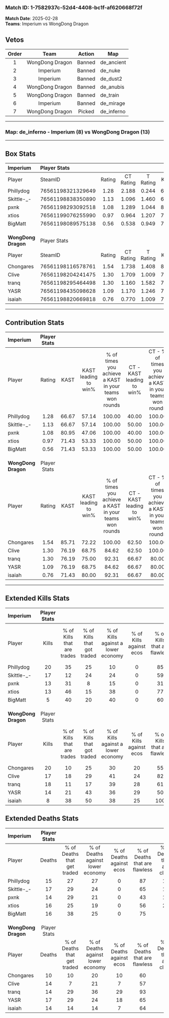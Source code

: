 ### Match ID: 1-7582937c-52d4-4408-bc1f-af620668f72f  
**Match Date**: 2025-02-28  
**Teams**: Imperium vs WongDong Dragon  

## Vetos  

| Order | Team | Action | Map |
| :---: | :--: | :----: | --- |
| 1 | WongDong Dragon | Banned | de_ancient |
| 2 | Imperium | Banned | de_nuke |
| 3 | Imperium | Banned | de_dust2 |
| 4 | WongDong Dragon | Banned | de_anubis |
| 5 | WongDong Dragon | Banned | de_train |
| 6 | Imperium | Banned | de_mirage |
| 7 | WongDong Dragon | Picked | de_inferno |

---  

### **Map**: de_inferno - Imperium (8) vs WongDong Dragon (13)  
---  

## Box Stats  

| **Imperium**        | Player Stats      |        |           |          |       |      |       |         |        |      |     |
| :- | :- | :-: | :-: | :-: | :-: | :-: | :-: | :-: | :-: | :-: | :-: |
| Player              | SteamID           | Rating | CT Rating | T Rating | KAST  | ADR  | Kills | Assists | Deaths | K/D  | HS% |
| Phillydog           | 76561198321329649 |  1.28  |   2.188   |  0.244   | 66.67 | 87.1 |  20   |    2    |   15   | 1.33 | 55  |
| Skittle-_-          | 76561198838350890 |  1.13  |   1.096   |  1.460   | 66.67 | 84.7 |  17   |    8    |   17   | 1.00 | 47  |
| pxnk                | 76561198293092518 |  1.08  |   1.289   |  1.044   | 80.95 | 70.5 |  13   |    5    |   14   | 0.93 | 38  |
| xtios               | 76561199076255990 |  0.97  |   0.964   |  1.207   | 71.43 | 70.7 |  13   |    6    |   16   | 0.81 | 76  |
| BigMatt             | 76561198089575138 |  0.56  |   0.538   |  0.949   | 71.43 | 45.4 |   5   |    6    |   16   | 0.31 | 80  |
|                     |                   |        |           |          |       |      |       |         |        |      |     |
|                     |                   |        |           |          |       |      |       |         |        |      |     |
|                     |                   |        |           |          |       |      |       |         |        |      |     |
| **WongDong Dragon** | Player Stats      |        |           |          |       |      |       |         |        |      |     |
| Player              | SteamID           | Rating | CT Rating | T Rating | KAST  | ADR  | Kills | Assists | Deaths | K/D  | HS% |
| Chongares           | 76561198116578761 |  1.54  |   1.738   |  1.408   | 85.71 | 84.9 |  20   |    3    |   10   | 2.00 | 65  |
| Clive               | 76561198204241475 |  1.30  |   1.709   |  1.009   | 76.19 | 94.4 |  17   |    8    |   14   | 1.21 | 47  |
| tranq               | 76561198295464498 |  1.30  |   1.160   |  1.582   | 76.19 | 86.3 |  18   |    4    |   14   | 1.29 | 77  |
| YASR                | 76561198435098628 |  1.09  |   1.170   |  1.246   | 76.19 | 88.0 |  14   |    9    |   17   | 0.82 | 50  |
| isaiah              | 76561198820669818 |  0.76  |   0.770   |  1.009   | 71.43 | 56.7 |   8   |    5    |   14   | 0.57 | 75  |
---  

## Contribution Stats  

| **Imperium**        | Player Stats |       |                      |                                                        |                           |                                                             |                          |                                                            |
| :- | :-: | :-: | :-: | :-: | :-: | :-: | :-: | :-: |
| Player              |    Rating    | KAST  | KAST leading to win% | % of times you achieve a KAST in your teams won rounds | CT - KAST leading to win% | CT - % of times you achieve a KAST in your teams won rounds | T - KAST leading to win% | T - % of times you achieve a KAST in your teams won rounds |
| Phillydog           |     1.28     | 66.67 |        57.14         |                         100.00                         |           40.00           |                           100.00                            |          100.00          |                           100.00                           |
| Skittle-_-          |     1.13     | 66.67 |        57.14         |                         100.00                         |           50.00           |                           100.00                            |          66.67           |                           100.00                           |
| pxnk                |     1.08     | 80.95 |        47.06         |                         100.00                         |           40.00           |                           100.00                            |          57.14           |                           100.00                           |
| xtios               |     0.97     | 71.43 |        53.33         |                         100.00                         |           50.00           |                           100.00                            |          57.14           |                           100.00                           |
| BigMatt             |     0.56     | 71.43 |        53.33         |                         100.00                         |           50.00           |                           100.00                            |          57.14           |                           100.00                           |
|                     |              |       |                      |                                                        |                           |                                                             |                          |                                                            |
|                     |              |       |                      |                                                        |                           |                                                             |                          |                                                            |
|                     |              |       |                      |                                                        |                           |                                                             |                          |                                                            |
| **WongDong Dragon** | Player Stats |       |                      |                                                        |                           |                                                             |                          |                                                            |
| Player              |    Rating    | KAST  | KAST leading to win% | % of times you achieve a KAST in your teams won rounds | CT - KAST leading to win% | CT - % of times you achieve a KAST in your teams won rounds | T - KAST leading to win% | T - % of times you achieve a KAST in your teams won rounds |
| Chongares           |     1.54     | 85.71 |        72.22         |                         100.00                         |           62.50           |                           100.00                            |          80.00           |                           100.00                           |
| Clive               |     1.30     | 76.19 |        68.75         |                         84.62                          |           62.50           |                           100.00                            |          75.00           |                           75.00                            |
| tranq               |     1.30     | 76.19 |        75.00         |                         92.31                          |           66.67           |                            80.00                            |          80.00           |                           100.00                           |
| YASR                |     1.09     | 76.19 |        68.75         |                         84.62                          |           66.67           |                            80.00                            |          70.00           |                           87.50                            |
| isaiah              |     0.76     | 71.43 |        80.00         |                         92.31                          |           66.67           |                            80.00                            |          88.89           |                           100.00                           |
---  

## Extended Kills Stats  

| **Imperium**        | Player Stats |                            |                            |                                    |                         |                              |                                 |                                       |                    |           |
| :- | :-: | :-: | :-: | :-: | :-: | :-: | :-: | :-: | :-: | :-: |
| Player              |    Kills     | % of Kills that are trades | % of Kills that got traded | % of Kills against a lower economy | % of Kills against ecos | % of Kills that are flawless | % of Kills that are close duels | % of Kills that are assisted by flash | Pistol Round Kills | AWP Kills |
| Phillydog           |      20      |             35             |             25             |                 10                 |            0            |              85              |                0                |                   0                   |         0          |     0     |
| Skittle-_-          |      17      |             12             |             24             |                 24                 |            0            |              59              |                6                |                   0                   |         0          |     0     |
| pxnk                |      13      |             31             |             8              |                 15                 |            0            |              31              |                0                |                   0                   |         2          |     1     |
| xtios               |      13      |             46             |             15             |                 38                 |            0            |              77              |                0                |                   0                   |         0          |     1     |
| BigMatt             |      5       |             40             |             20             |                 40                 |            0            |              60              |                0                |                   0                   |         0          |     1     |
|                     |              |                            |                            |                                    |                         |                              |                                 |                                       |                    |           |
|                     |              |                            |                            |                                    |                         |                              |                                 |                                       |                    |           |
|                     |              |                            |                            |                                    |                         |                              |                                 |                                       |                    |           |
| **WongDong Dragon** | Player Stats |                            |                            |                                    |                         |                              |                                 |                                       |                    |           |
| Player              |    Kills     | % of Kills that are trades | % of Kills that got traded | % of Kills against a lower economy | % of Kills against ecos | % of Kills that are flawless | % of Kills that are close duels | % of Kills that are assisted by flash | Pistol Round Kills | AWP Kills |
| Chongares           |      20      |             10             |             25             |                 30                 |           20            |              55              |               10                |                   5                   |         1          |     3     |
| Clive               |      17      |             18             |             29             |                 41                 |           24            |              82              |               18                |                   6                   |         0          |     2     |
| tranq               |      18      |             11             |             17             |                 39                 |           28            |              61              |               17                |                   6                   |         0          |     3     |
| YASR                |      14      |             21             |             43             |                 36                 |           29            |              50              |               14                |                   0                   |         3          |     1     |
| isaiah              |      8       |             38             |             50             |                 38                 |           25            |             100              |                0                |                  13                   |         0          |     1     |
## Extended Deaths Stats  

| **Imperium**        | Player Stats |                             |                                   |                          |                               |                            |                           |               |
| :- | :-: | :-: | :-: | :-: | :-: | :-: | :-: | :-: |
| Player              |    Deaths    | % of Deaths that get traded | % of Deaths against lower economy | % of Deaths against ecos | % of Deaths that are flawless | % of Deaths that are close | % of Deaths while blinded | Deaths to AWP |
| Phillydog           |      15      |             27              |                27                 |            0             |              87               |             13             |             7             |       1       |
| Skittle-_-          |      17      |             29              |                24                 |            0             |              65               |             12             |             0             |       3       |
| pxnk                |      14      |             29              |                21                 |            0             |              43               |             14             |             7             |       0       |
| xtios               |      16      |             25              |                19                 |            0             |              56               |             25             |             0             |       0       |
| BigMatt             |      16      |             38              |                25                 |            0             |              75               |             0              |            13             |       0       |
|                     |              |                             |                                   |                          |                               |                            |                           |               |
|                     |              |                             |                                   |                          |                               |                            |                           |               |
|                     |              |                             |                                   |                          |                               |                            |                           |               |
| **WongDong Dragon** | Player Stats |                             |                                   |                          |                               |                            |                           |               |
| Player              |    Deaths    | % of Deaths that get traded | % of Deaths against lower economy | % of Deaths against ecos | % of Deaths that are flawless | % of Deaths that are close | % of Deaths while blinded | Deaths to AWP |
| Chongares           |      10      |             10              |                20                 |            10            |              60               |             0              |             0             |       0       |
| Clive               |      14      |              7              |                21                 |            7             |              57               |             0              |             0             |       1       |
| tranq               |      14      |             29              |                36                 |            29            |              93               |             0              |             0             |       0       |
| YASR                |      17      |             29              |                24                 |            18            |              65               |             6              |             0             |       0       |
| isaiah              |      14      |             14              |                14                 |            7             |              64               |             0              |             0             |       1       |
